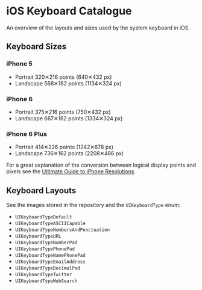 # iOS Keyboard Catalogue

An overview of the layouts and sizes used by the system keyboard in iOS.

## Keyboard Sizes

### iPhone 5

* Portrait 320✕216 points (640✕432 px)
* Landscape 568✕162 points (1134✕324 px)

### iPhone 6

* Portrait 375✕216 points (750✕432 px)
* Landscape 667✕162 points (1334✕324 px)

### iPhone 6 Plus

* Portrait 414✕226 points (1242✕678 px)
* Landscape 736✕162 points (2208✕486 px)

For a great explanation of the conversion between logical display points and pixels see the [Ultimate Guide to iPhone Resolutions](http://www.paintcodeapp.com/news/ultimate-guide-to-iphone-resolutions).

## Keyboard Layouts

See the images stored in the repository and the `UIKeyboardType` enum:

* `UIKeyboardTypeDefault`
* `UIKeyboardTypeASCIICapable`
* `UIKeyboardTypeNumbersAndPunctuation`
* `UIKeyboardTypeURL`
* `UIKeyboardTypeNumberPad`
* `UIKeyboardTypePhonePad`
* `UIKeyboardTypeNamePhonePad`
* `UIKeyboardTypeEmailAddress`
* `UIKeyboardTypeDecimalPad`
* `UIKeyboardTypeTwitter`
* `UIKeyboardTypeWebSearch`